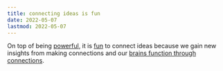```yaml
---
title: connecting ideas is fun
date: 2022-05-07
lastmod: 2022-05-07
---
```


On top of being [powerful](connecting%20ideas%20is%20powerful.md), it is [fun](fun%20is%20a%20powerful%20motivator.md) to connect ideas because we gain new insights from making connections and our [brains function through connections](the%20brain%20is%20a%20network%20of%20ideas.md).
